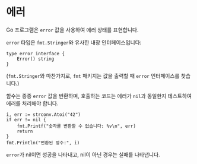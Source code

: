 # 에러

Go 프로그램은 `error` 값을 사용하여 에러 상태를 표현합니다.

`error` 타입은 `fmt.Stringer`와 유사한 내장 인터페이스입니다:

	type error interface {
		Error() string
	}

(`fmt.Stringer`와 마찬가지로, `fmt` 패키지는 값을 출력할 때 `error` 인터페이스를 찾습니다.)

함수는 종종 `error` 값을 반환하며, 호출하는 코드는 에러가 `nil`과 동일한지 테스트하여 에러를 처리해야 합니다.

	i, err := strconv.Atoi("42")
	if err != nil {
		fmt.Printf("숫자를 변환할 수 없습니다: %v\n", err)
		return
	}
	fmt.Println("변환된 정수:", i)

`error`가 nil이면 성공을 나타내고, nil이 아닌 경우는 실패를 나타냅니다.